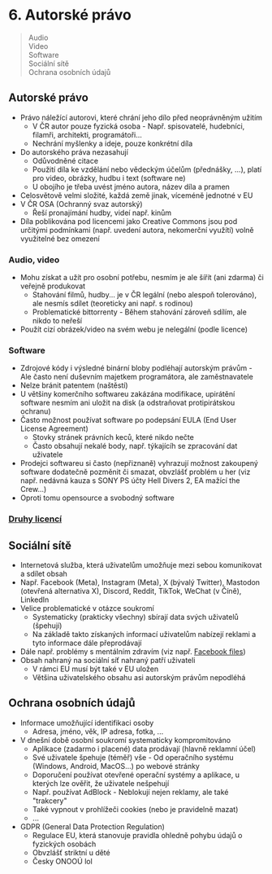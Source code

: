 # 6. Autorské právo

> Audio \
> Video \
> Software \
> Sociální sítě \
> Ochrana osobních údajů

## Autorské právo

- Právo náležící autorovi, které chrání jeho dílo před neoprávněným užitím
  - V ČR autor pouze fyzická osoba - Např. spisovatelé, hudebníci, filamři, architekti, programátoři...
  - Nechrání myšlenky a ideje, pouze konkrétní díla
- Do autorského práva nezasahují
  - Odůvodněné citace
  - Použití díla ke vzdělání nebo vědeckým účelům (přednášky, ...), platí pro video, obrázky, hudbu i text (software ne)
  - U obojího je třeba uvést jméno autora, název díla a pramen
- Celosvětově velmi složité, každá země jinak, víceméně jednotné v EU
- V ČR OSA (Ochranný svaz autorský)
  - Řeší pronajímání hudby, videí např. kinům
- Díla poblikována pod licencemi jako Creative Commons jsou pod určitými podmínkami (např. uvedení autora, nekomerční využítí) volně využitelné bez omezení

### Audio, video

- Mohu získat a užít pro osobní potřebu, nesmím je ale šířít (ani zdarma) či veřejně produkovat
  - Stahování filmů, hudby... je v ČR legální (nebo alespoň tolerováno), ale nesmís sdílet (teoreticky ani např. s rodinou)
  - Problematické bittorrenty - Během stahování zároveň sdílím, ale nikdo to neřeší
- Použít cizí obrázek/video na svém webu je nelegální (podle licence)

### Software

- Zdrojové kódy i výsledné binární bloby podléhají autorským právům - Ale často není duševním majetkem programátora, ale zaměstnavatele
- Nelze bránit patentem (naštěstí)
- U většiny komerčního softwareu zakázána modifikace, upirátění software nesmím ani uložit na disk (a odstraňovat protipirátskou ochranu)
- Často možnost používat software po podepsání EULA (End User License Agreement)
  - Stovky stránek právních keců, které nikdo nečte
  - Často obsahují nekalé body, např. týkajícíh se zpracování dat uživatele
- Prodejci softwareu si často (nepřiznaně) vyhrazují možnost zakoupený software dodatečně pozměnit či smazat, obvzlášť problém u her (viz např. nedávná kauza s SONY PS účty Hell Divers 2, EA mažící the Crew...)
- Oproti tomu opensource a svobodný software

### [Druhy licencí](../2/_.md#druhy-licenc%C3%AD)

## Sociální sítě

- Internetová služba, která uživatelům umožňuje mezi sebou komunikovat a sdílet obsah
- Např. Facebook (Meta), Instagram (Meta), X (bývalý Twitter), Mastodon (otevřená alternativa X), Discord, Reddit, TikTok, WeChat (v Číně), LinkedIn
- Velice problematické v otázce soukromí
  - Systematicky (prakticky všechny) sbírají data svých uživatelů (špehují)
  - Na základě takto získaných informací uživatelům nabízejí reklami a tyto informace dále přeprodávají
- Dále např. problémy s mentálním zdravím (viz např. [Facebook files](https://www.youtube.com/watch?v=vAsgcRzvytc))
- Obsah nahraný na sociální síť nahraný patří uživateli
  - V rámci EU musí být také v EU uložen
  - Většina uživatelského obsahu asi autorským právům nepodléhá

## Ochrana osobních údajů

- Informace umožňující identifikaci osoby
  - Adresa, jméno, věk, IP adresa, fotka, ...
- V dnešní době osobní soukromí systematicky kompromitováno
  - Aplikace (zadarmo i placené) data prodávají (hlavně reklamní účel)
  - Své uživatele špehuje (téměř) vše - Od operačního systému (Windows, Android, MacOS...) po webové stránky
  - Doporučení používat otevřené operační systémy a aplikace, u kterých lze ověřit, že uživatele nešpehují
  - Např. používat AdBlock - Neblokují nejen reklamy, ale také "trakcery"
  - Také vypnout v prohlížeči cookies (nebo je pravidelně mazat)
  - ...
- GDPR (General Data Protection Regulation)
  - Regulace EU, která stanovuje pravidla ohledně pohybu údajů o fyzických osobách
  - Obvzlášť striktní u děté
  - Česky ONOOÚ lol
